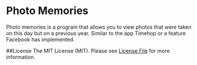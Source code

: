 # Photo Memories
Photo memories is a program that allows you to view photos that were taken on this day but on a previous year. Similar to the app Timehop or a feature Facebook has implemented. 

##License
The MIT License (MIT). Please see [License File](LICENSE.md) for more information.
